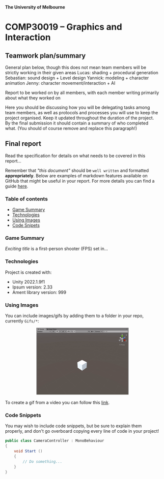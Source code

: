 

**The University of Melbourne**
# COMP30019 – Graphics and Interaction

## Teamwork plan/summary

<!-- [[StartTeamworkPlan]] PLEASE LEAVE THIS LINE UNTOUCHED -->
General plan below, though this does not mean team members will be strictly working in their given areas 
Lucas:  shading + procedural generation 
Sebastian: sound design + Level design
Yannick: modeling + character animation
Jenny: character movement/interaction + AI

Report to be worked on by all members, with each member writing primarily about what they worked on

<!-- Fill this section by Milestone 1 (see specification for details) -->

Here you should be discussing how you will be delegating tasks among team members, as well
as protocols and processes you will use to keep the project organised. Keep it updated 
throughout the duration of the project. By the final submission it should contain 
a summary of who completed what. (You should of course remove and replace this paragraph!)

<!-- [[EndTeamworkPlan]] PLEASE LEAVE THIS LINE UNTOUCHED -->

## Final report

Read the specification for details on what needs to be covered in this report... 

Remember that _"this document"_ should be `well written` and formatted **appropriately**. 
Below are examples of markdown features available on GitHub that might be useful in your report. 
For more details you can find a guide [here](https://docs.github.com/en/github/writing-on-github).

### Table of contents
* [Game Summary](#game-summary)
* [Technologies](#technologies)
* [Using Images](#using-images)
* [Code Snipets](#code-snippets)

### Game Summary
_Exciting title_ is a first-person shooter (FPS) set in...

### Technologies
Project is created with:
* Unity 2022.1.9f1 
* Ipsum version: 2.33
* Ament library version: 999

### Using Images

You can include images/gifs by adding them to a folder in your repo, currently `Gifs/*`:

<p align="center">
  <img src="Gifs/sample.gif" width="300">
</p>

To create a gif from a video you can follow this [link](https://ezgif.com/video-to-gif/ezgif-6-55f4b3b086d4.mov).

### Code Snippets 

You may wish to include code snippets, but be sure to explain them properly, and don't go overboard copying
every line of code in your project!

```c#
public class CameraController : MonoBehaviour
{
    void Start ()
    {
        // Do something...
    }
}
```
